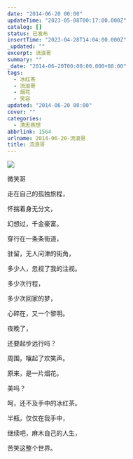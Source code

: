 ```yaml
---
date: "2014-06-20 00:00"
updateTime: "2023-05-08T00:17:00.000Z"
catalog: []
status: 已发布
insertTime: "2023-04-28T14:04:00.000Z"
_updated: ""
excerpt: 流浪哥
summary: ""
_date: "2014-06-20T00:00:00.000+08:00"
tags:
  - 冰红茶
  - 流浪哥
  - 烟花
  - 笑容
updated: "2014-06-20 00:00"
cover: ""
categories:
  - 清思燕想
abbrlink: 1564
urlname: 2014-06-20-流浪哥
title: 流浪哥
---
```


![](https://image.bmqy.net/upload/FpD_Bu0rMHq1MDqDV4l66udUXWoZ.jpg)

微笑哥

走在自己的孤独旅程，

怀揣着身无分文，

幻想过，千金豪富。

穿行在一条条街道，

驻留，无人问津的街角，

多少人，忽视了我的注视。

多少次行程，

多少次回家的梦，

心碎在，又一个黎明。

夜晚了，

还要起步远行吗？

周围，嚷起了欢笑声。

原来，是一片烟花。

美吗？

呵，还不及手中的冰红茶。

半瓶，仅仅在我手中，

继续吧，麻木自己的人生，

苦笑这整个世界。
